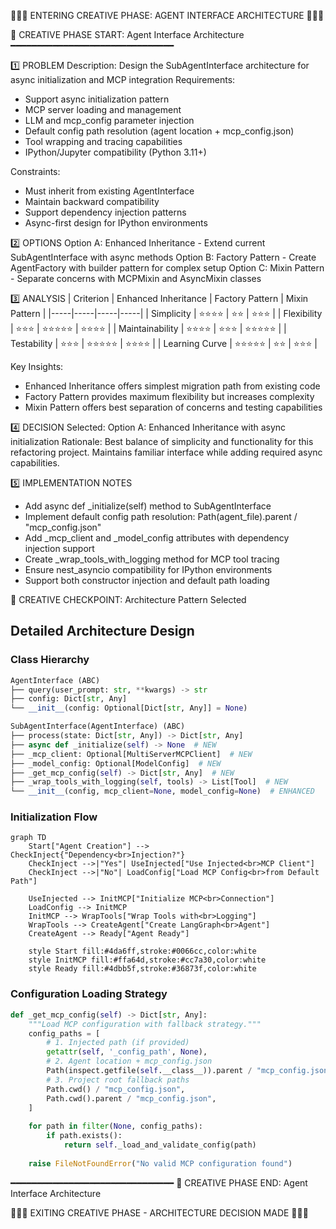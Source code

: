 🎨🎨🎨 ENTERING CREATIVE PHASE: AGENT INTERFACE ARCHITECTURE 🎨🎨🎨

📌 CREATIVE PHASE START: Agent Interface Architecture
━━━━━━━━━━━━━━━━━━━━━━━━━━━━━━━

1️⃣ PROBLEM
   Description: Design the SubAgentInterface architecture for async initialization and MCP integration
   Requirements: 
   - Support async initialization pattern
   - MCP server loading and management
   - LLM and mcp_config parameter injection
   - Default config path resolution (agent location + mcp_config.json)
   - Tool wrapping and tracing capabilities
   - IPython/Jupyter compatibility (Python 3.11+)
   
   Constraints: 
   - Must inherit from existing AgentInterface
   - Maintain backward compatibility
   - Support dependency injection patterns
   - Async-first design for IPython environments

2️⃣ OPTIONS
   Option A: Enhanced Inheritance - Extend current SubAgentInterface with async methods
   Option B: Factory Pattern - Create AgentFactory with builder pattern for complex setup
   Option C: Mixin Pattern - Separate concerns with MCPMixin and AsyncMixin classes

3️⃣ ANALYSIS
   | Criterion | Enhanced Inheritance | Factory Pattern | Mixin Pattern |
   |-----|-----|-----|-----|
   | Simplicity | ⭐⭐⭐⭐ | ⭐⭐ | ⭐⭐⭐ |
   | Flexibility | ⭐⭐⭐ | ⭐⭐⭐⭐⭐ | ⭐⭐⭐⭐ |
   | Maintainability | ⭐⭐⭐⭐ | ⭐⭐⭐ | ⭐⭐⭐⭐⭐ |
   | Testability | ⭐⭐⭐ | ⭐⭐⭐⭐⭐ | ⭐⭐⭐⭐ |
   | Learning Curve | ⭐⭐⭐⭐⭐ | ⭐⭐ | ⭐⭐⭐ |
   
   Key Insights:
   - Enhanced Inheritance offers simplest migration path from existing code
   - Factory Pattern provides maximum flexibility but increases complexity
   - Mixin Pattern offers best separation of concerns and testing capabilities

4️⃣ DECISION
   Selected: Option A: Enhanced Inheritance with async initialization
   Rationale: Best balance of simplicity and functionality for this refactoring project. 
   Maintains familiar interface while adding required async capabilities.
   
5️⃣ IMPLEMENTATION NOTES
   - Add async def _initialize(self) method to SubAgentInterface
   - Implement default config path resolution: Path(agent_file).parent / "mcp_config.json"
   - Add _mcp_client and _model_config attributes with dependency injection support
   - Create _wrap_tools_with_logging method for MCP tool tracing
   - Ensure nest_asyncio compatibility for IPython environments
   - Support both constructor injection and default path loading

🎨 CREATIVE CHECKPOINT: Architecture Pattern Selected

## Detailed Architecture Design

### Class Hierarchy
```python
AgentInterface (ABC)
├── query(user_prompt: str, **kwargs) -> str
├── config: Dict[str, Any]
└── __init__(config: Optional[Dict[str, Any]] = None)

SubAgentInterface(AgentInterface) (ABC)
├── process(state: Dict[str, Any]) -> Dict[str, Any]
├── async def _initialize(self) -> None  # NEW
├── _mcp_client: Optional[MultiServerMCPClient]  # NEW
├── _model_config: Optional[ModelConfig]  # NEW
├── _get_mcp_config(self) -> Dict[str, Any]  # NEW
├── _wrap_tools_with_logging(self, tools) -> List[Tool]  # NEW
└── __init__(config, mcp_client=None, model_config=None)  # ENHANCED
```

### Initialization Flow
```mermaid
graph TD
    Start["Agent Creation"] --> CheckInject{"Dependency<br>Injection?"}
    CheckInject -->|"Yes"| UseInjected["Use Injected<br>MCP Client"]
    CheckInject -->|"No"| LoadConfig["Load MCP Config<br>from Default Path"]
    
    UseInjected --> InitMCP["Initialize MCP<br>Connection"]
    LoadConfig --> InitMCP
    InitMCP --> WrapTools["Wrap Tools with<br>Logging"]
    WrapTools --> CreateAgent["Create LangGraph<br>Agent"]
    CreateAgent --> Ready["Agent Ready"]
    
    style Start fill:#4da6ff,stroke:#0066cc,color:white
    style InitMCP fill:#ffa64d,stroke:#cc7a30,color:white
    style Ready fill:#4dbb5f,stroke:#36873f,color:white
```

### Configuration Loading Strategy
```python
def _get_mcp_config(self) -> Dict[str, Any]:
    """Load MCP configuration with fallback strategy."""
    config_paths = [
        # 1. Injected path (if provided)
        getattr(self, '_config_path', None),
        # 2. Agent location + mcp_config.json
        Path(inspect.getfile(self.__class__)).parent / "mcp_config.json",
        # 3. Project root fallback paths
        Path.cwd() / "mcp_config.json",
        Path.cwd().parent / "mcp_config.json",
    ]
    
    for path in filter(None, config_paths):
        if path.exists():
            return self._load_and_validate_config(path)
    
    raise FileNotFoundError("No valid MCP configuration found")
```

━━━━━━━━━━━━━━━━━━━━━━━━━━━━━━━
📌 CREATIVE PHASE END: Agent Interface Architecture

🎨🎨🎨 EXITING CREATIVE PHASE - ARCHITECTURE DECISION MADE 🎨🎨🎨
